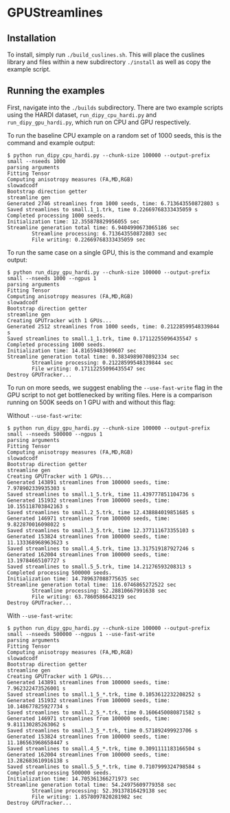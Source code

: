 # GPUStreamlines

## Installation
To install, simply run `./build_cuslines.sh`. This will place the cuslines library and files within a new subdirectory `./install` as well as copy the example script.

## Running the examples
First, navigate into the `./builds` subdirectory. There are two example scripts using the HARDI dataset, `run_dipy_cpu_hardi.py` and `run_dipy_gpu_hardi.py`, which run on CPU and GPU respectively.

To run the baseline CPU example on a random set of 1000 seeds, this is the command and example output:
```
$ python run_dipy_cpu_hardi.py --chunk-size 100000 --output-prefix small --nseeds 1000
parsing arguments
Fitting Tensor
Computing anisotropy measures (FA,MD,RGB)
slowadcodf
Bootstrap direction getter
streamline gen
Generated 2746 streamlines from 1000 seeds, time: 6.713643550872803 s
Saved streamlines to small.1_1.trk, time 0.22669768333435059 s
Completed processing 1000 seeds.
Initialization time: 12.355878829956055 sec
Streamline generation total time: 6.9404990673065186 sec
        Streamline processing: 6.713643550872803 sec
        File writing: 0.22669768333435059 sec
```

To run the same case on a single GPU, this is the command and example output:
```
$ python run_dipy_gpu_hardi.py --chunk-size 100000 --output-prefix small --nseeds 1000 --ngpus 1
parsing arguments
Fitting Tensor
Computing anisotropy measures (FA,MD,RGB)
slowadcodf
Bootstrap direction getter
streamline gen
Creating GPUTracker with 1 GPUs...
Generated 2512 streamlines from 1000 seeds, time: 0.21228599548339844 s
Saved streamlines to small.1_1.trk, time 0.17112255096435547 s
Completed processing 1000 seeds.
Initialization time: 14.81659483909607 sec
Streamline generation total time: 0.3834989070892334 sec
        Streamline processing: 0.21228599548339844 sec
        File writing: 0.17112255096435547 sec
Destroy GPUTracker...
```

To run on more seeds, we suggest enabling the `--use-fast-write` flag in the GPU script to not get bottlenecked by writing files. Here is a comparison running on 500K seeds on 1 GPU with and without this flag:

Without `--use-fast-write`:
```
$ python run_dipy_gpu_hardi.py --chunk-size 100000 --output-prefix small --nseeds 500000 --ngpus 1
parsing arguments
Fitting Tensor
Computing anisotropy measures (FA,MD,RGB)
slowadcodf
Bootstrap direction getter
streamline gen
Creating GPUTracker with 1 GPUs...
Generated 143891 streamlines from 100000 seeds, time: 7.978902339935303 s
Saved streamlines to small.1_5.trk, time 11.439777851104736 s
Generated 151932 streamlines from 100000 seeds, time: 10.155118703842163 s
Saved streamlines to small.2_5.trk, time 12.438884019851685 s
Generated 146971 streamlines from 100000 seeds, time: 9.822870016098022 s
Saved streamlines to small.3_5.trk, time 12.377111673355103 s
Generated 153824 streamlines from 100000 seeds, time: 11.133368968963623 s
Saved streamlines to small.4_5.trk, time 13.317519187927246 s
Generated 162004 streamlines from 100000 seeds, time: 13.19784665107727 s
Saved streamlines to small.5_5.trk, time 14.21276593208313 s
Completed processing 500000 seeds.
Initialization time: 14.789637088775635 sec
Streamline generation total time: 116.0746865272522 sec
        Streamline processing: 52.28810667991638 sec
        File writing: 63.7860586643219 sec
Destroy GPUTracker...
```

With `--use-fast-write`:
```
$ python run_dipy_gpu_hardi.py --chunk-size 100000 --output-prefix small --nseeds 500000 --ngpus 1 --use-fast-write
parsing arguments
Fitting Tensor
Computing anisotropy measures (FA,MD,RGB)
slowadcodf
Bootstrap direction getter
streamline gen
Creating GPUTracker with 1 GPUs...
Generated 143891 streamlines from 100000 seeds, time: 7.962322473526001 s
Saved streamlines to small.1_5_*.trk, time 0.1053612232208252 s
Generated 151932 streamlines from 100000 seeds, time: 10.148677825927734 s
Saved streamlines to small.2_5_*.trk, time 0.1606450080871582 s
Generated 146971 streamlines from 100000 seeds, time: 9.811130285263062 s
Saved streamlines to small.3_5_*.trk, time 0.571892499923706 s
Generated 153824 streamlines from 100000 seeds, time: 11.186563968658447 s
Saved streamlines to small.4_5_*.trk, time 0.3091111183166504 s
Generated 162004 streamlines from 100000 seeds, time: 13.282683610916138 s
Saved streamlines to small.5_5_*.trk, time 0.7107999324798584 s
Completed processing 500000 seeds.
Initialization time: 14.705361366271973 sec
Streamline generation total time: 54.24975609779358 sec
        Streamline processing: 52.39137816429138 sec
        File writing: 1.8578097820281982 sec
Destroy GPUTracker...
```

